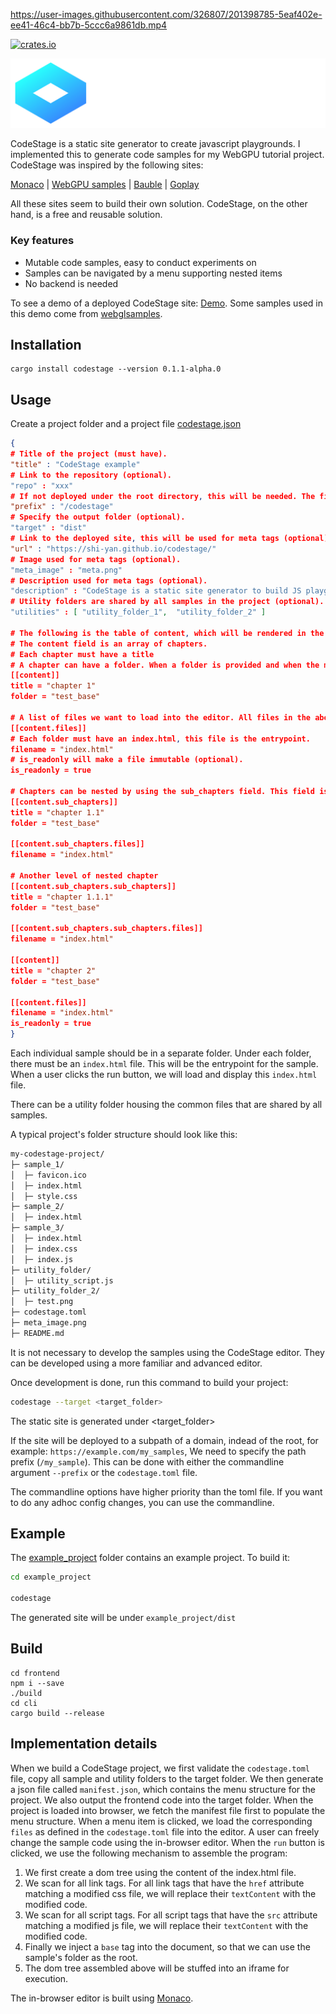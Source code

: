 https://user-images.githubusercontent.com/326807/201398785-5eaf402e-ee41-46c4-bb7b-5ccc6a9861db.mp4

 [![crates.io](https://img.shields.io/crates/v/codestage.svg)](https://crates.io/crates/codestage)

![logo](https://raw.githubusercontent.com/shi-yan/codestage/master/logo.png)

CodeStage is a static site generator to create javascript playgrounds. I implemented this to generate code samples for my WebGPU tutorial project. CodeStage was inspired by the following sites:

[Monaco](https://microsoft.github.io/monaco-editor/playground.html) | [WebGPU samples](https://austin-eng.com/webgpu-samples) | [Bauble](https://bauble.studio) | [Goplay](https://goplay.space)

All these sites seem to build their own solution. CodeStage, on the other hand, is a free and reusable solution.

### Key features

* Mutable code samples, easy to conduct experiments on
* Samples can be navigated by a menu supporting nested items
* No backend is needed

To see a demo of a deployed CodeStage site: [Demo](https://shi-yan.github.io/codestage/). Some samples used in this demo come from [webglsamples](https://github.com/webglsamples/webglsamples.github.io).

## Installation
```
cargo install codestage --version 0.1.1-alpha.0
```

## Usage

Create a project folder and a project file [codestage.json](https://github.com/shi-yan/codestage/blob/master/example_project/codestage.json)

```json
{
# Title of the project (must have).
"title" : "CodeStage example"
# Link to the repository (optional).
"repo" : "xxx"
# If not deployed under the root directory, this will be needed. The first slash is required (optional).
"prefix" : "/codestage"
# Specify the output folder (optional).
"target" : "dist"
# Link to the deployed site, this will be used for meta tags (optional).
"url" : "https://shi-yan.github.io/codestage/"
# Image used for meta tags (optional).
"meta_image" : "meta.png"
# Description used for meta tags (optional).
"description" : "CodeStage is a static site generator to build JS playground demos."
# Utility folders are shared by all samples in the project (optional).
"utilities" : [ "utility_folder_1",  "utility_folder_2" ]

# The following is the table of content, which will be rendered in the menu area.
# The content field is an array of chapters.
# Each chapter must have a title
# A chapter can have a folder. When a folder is provided and when the menu item is clicked, we will load the sample in the folder. If no folder is provided, this menu item will not be clickable.
[[content]]
title = "chapter 1"
folder = "test_base"

# A list of files we want to load into the editor. All files in the above folder will be deployed, but only these files in that folder will be loaded into the editor.
[[content.files]]
# Each folder must have an index.html, this file is the entrypoint.
filename = "index.html"
# is_readonly will make a file immutable (optional).
is_readonly = true

# Chapters can be nested by using the sub_chapters field. This field is an array, its format is the same as the content field.
[[content.sub_chapters]]
title = "chapter 1.1"
folder = "test_base"

[[content.sub_chapters.files]]
filename = "index.html"

# Another level of nested chapter
[[content.sub_chapters.sub_chapters]]
title = "chapter 1.1.1"
folder = "test_base"

[[content.sub_chapters.sub_chapters.files]]
filename = "index.html"

[[content]]
title = "chapter 2"
folder = "test_base"

[[content.files]]
filename = "index.html"
is_readonly = true
}

```

Each individual sample should be in a separate folder. Under each folder, there must be an `index.html` file. This will be the entrypoint for the sample. When a user clicks the run button, we will load and display this `index.html` file.

There can be a utility folder housing the common files that are shared by all samples.

A typical project's folder structure should look like this:

```bash
my-codestage-project/
├─ sample_1/
│  ├─ favicon.ico
│  ├─ index.html
│  ├─ style.css
├─ sample_2/
│  ├─ index.html
├─ sample_3/
│  ├─ index.html
│  ├─ index.css
│  ├─ index.js
├─ utility_folder/
│  ├─ utility_script.js
├─ utility_folder_2/
│  ├─ test.png
├─ codestage.toml
├─ meta_image.png
├─ README.md
```

It is not necessary to develop the samples using the CodeStage editor. They can be developed using a more familiar and advanced editor. 

Once development is done, run this command to build your project:

```bash
codestage --target <target_folder>
```

The static site is generated under <target_folder>

If the site will be deployed to a subpath of a domain, indead of the root, for example: `https://example.com/my_samples`, We need to specify the path prefix (`/my_sample`). This can be done with either the commandline argument `--prefix` or the `codestage.toml` file.

The commandline options have higher priority than the toml file. If you want to do any adhoc config changes, you can use the commandline.

## Example

The [example_project](https://github.com/shi-yan/codestage/tree/master/example_project) folder contains an example project. To build it:

```bash
cd example_project

codestage
```

The generated site will be under `example_project/dist`

## Build
```
cd frontend
npm i --save
./build
cd cli
cargo build --release
```

## Implementation details
When we build a CodeStage project, we first validate the `codestage.toml` file, copy all sample and utility folders to the target folder. We then generate a json file called `manifest.json`, which contains the menu structure for the project. We also output the frontend code into the target folder. When the project is loaded into browser, we fetch the manifest file first to populate the menu structure. When a menu item is clicked, we load the corresponding `files` as defined in the `codestage.toml` file into the editor. A user can freely change the sample code using the in-browser editor. When the `run` button is clicked, we use the following mechanism to assemble the program:

1. We first create a dom tree using the content of the index.html file.
2. We scan for all link tags. For all link tags that have the `href` attribute matching a modified css file, we will replace their `textContent` with the modified code.
3. We scan for all script tags. For all script tags that have the `src` attribute matching a modified js file, we will replace their `textContent` with the modified code.
4. Finally we inject a `base` tag into the document, so that we can use the sample's folder as the root.
5. The dom tree assembled above will be stuffed into an iframe for execution.

The in-browser editor is built using [Monaco](https://microsoft.github.io/monaco-editor/).

